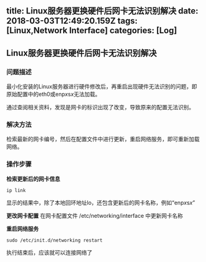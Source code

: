 title: Linux服务器更换硬件后网卡无法识别解决
date: 2018-03-03T12:49:20.159Z
tags: [Linux,Network Interface]
categories: [Log]
---
## Linux服务器更换硬件后网卡无法识别解决
### 问题描述
最小化安装的Linux服务器进行硬件修改后，再重启出现硬件无法识别的问题，即原始配置中的eth0或enp*x*s*x*无法加载。

通过查阅相关资料，发现是网卡的标识出现了改变，导致原来的配置无法识别。

### 解决方法
检索最新的网卡编号，然后在配置文件中进行更新，重启网络服务，即可重新加载网络。

<!-- more -->

### 操作步骤
**检索更新后的网卡信息**
```
ip link
```
显示的结果中，除了本地回环地址lo，还包含更新后的网卡名称，例如“enp*x*s*x*”

**更改网卡配置**
在网卡配置文件 /etc/networking/interface 中更新网卡名称

**重启网络服务**
```
sudo /etc/init.d/networking restart
```
执行结束后，应该就可以连接网络了